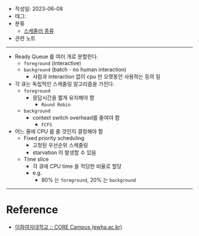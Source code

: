 - 작성일: 2023-06-08
- 태그: 
- 분류
    - [스케줄러 종류](스케줄러%20종류.md)
- 관련 노트

---

- Ready Queue 를 여러 개로 분할한다.
    - `foreground` (interactive)
    - `background` (batch - no human interaction)
        - 사람과 interaction 없이 cpu 만 오랫동안 사용하는 등의 일
- 각 큐는 독립적인 스케줄링 알고리즘을 가진다.
    - `foreground` 
        - 응답시간을 짧게 유지해야 함
            - `Round Robin`
    - `background` 
        - context switch overhead를 줄여야 함
            - `FCFS`
- 어느 줄에 CPU 를 줄 것인지 결정해야 함
    - Fixed priority scheduling
        - 고정된 우선순위 스케줄링
        - starvation 이 발생할 수 있음
    - Time slice
        - 각 큐에 CPU time 을 적당한 비율로 할당
        - e.g.
            - 80% 는 `foreground`, 20% 는 `background`

---

# Reference

- [이화여자대학교 :: CORE Campus (ewha.ac.kr)](https://core.ewha.ac.kr/publicview/C0101020140401134252676046?vmode=f)